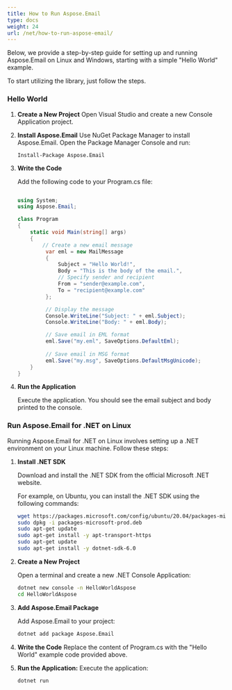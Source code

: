 ```yaml
---
title: How to Run Aspose.Email
type: docs
weight: 24
url: /net/how-to-run-aspose-email/
---
```


Below, we provide a step-by-step guide for setting up and running Aspose.Email on Linux and Windows, starting with a simple "Hello World" example.

To start utilizing the library, just follow the steps.

### **Hello World**

1. **Create a New Project** 
   Open Visual Studio and create a new Console Application project.

2. **Install Aspose.Email** 
   Use NuGet Package Manager to install Aspose.Email. Open the Package Manager Console and run:

   ```
   Install-Package Aspose.Email
   ```

3. **Write the Code**

   Add the following code to your Program.cs file:
   
   ```csharp
   
   using System;
   using Aspose.Email;
   
   class Program
   {
       static void Main(string[] args)
       {
           // Create a new email message
            var eml = new MailMessage
            {
                Subject = "Hello World!",
                Body = "This is the body of the email.",
                // Specify sender and recipient
                From = "sender@example.com",
                To = "recipient@example.com"
            };

            // Display the message
            Console.WriteLine("Subject: " + eml.Subject);
            Console.WriteLine("Body: " + eml.Body);

            // Save email in EML format
            eml.Save("my.eml", SaveOptions.DefaultEml);
            
            // Save email in MSG format
            eml.Save("my.msg", SaveOptions.DefaultMsgUnicode);
       }
   }
   ```
4. **Run the Application**

   Execute the application. You should see the email subject and body printed to the console.

### **Run Aspose.Email for .NET on Linux**

Running Aspose.Email for .NET on Linux involves setting up a .NET environment on your Linux machine. Follow these steps:

1. **Install .NET SDK**

   Download and install the .NET SDK from the official Microsoft .NET website.
   
   For example, on Ubuntu, you can install the .NET SDK using the following commands:
   
   ```bash
   wget https://packages.microsoft.com/config/ubuntu/20.04/packages-microsoft-prod.deb -O packages-microsoft-prod.deb
   sudo dpkg -i packages-microsoft-prod.deb
   sudo apt-get update
   sudo apt-get install -y apt-transport-https
   sudo apt-get update
   sudo apt-get install -y dotnet-sdk-6.0
   ```
2. **Create a New Project**

   Open a terminal and create a new .NET Console Application:
   
   ```bash
   dotnet new console -n HelloWorldAspose
   cd HelloWorldAspose
   ```
   
3. **Add Aspose.Email Package**

   Add Aspose.Email to your project:
   
   ```bash
   dotnet add package Aspose.Email
   ```

4. **Write the Code**
   Replace the content of Program.cs with the "Hello World" example code provided above.

5. **Run the Application:**
   Execute the application:

   ```bash
   dotnet run
   ```


